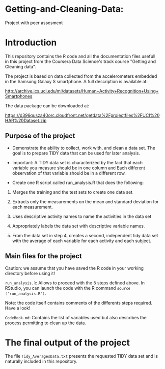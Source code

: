 # Getting-and-Cleaning-Data: 

Project with peer assesment

# Introduction 

This repository contains the R code and all the documentation files usefull in this project from the Coursera Data Science's track course "Getting and Cleaning data".

The project is based on data collected from the accelerometers embedded in the Samsung Galaxy S smartphone. A full description is available at:

http://archive.ics.uci.edu/ml/datasets/Human+Activity+Recognition+Using+Smartphones

The data package can be downloaded at:

https://d396qusza40orc.cloudfront.net/getdata%2Fprojectfiles%2FUCI%20HAR%20Dataset.zip

## Purpose of the project

- Demonstrate the ability to collect, work with, and clean a data set. The goal is to prepare TIDY data that can be used for later analysis.

- Important: A TIDY data set is characterized by the fact that each variable you measure should be in one column and Each different observation of that variable should be in a different row.

- Create one R script called run_analysis.R that does the following: 

1. Merges the training and the test sets to create one data set.

2. Extracts only the measurements on the mean and standard deviation for each measurement. 

3. Uses descriptive activity names to name the activities in the data set

4. Appropriately labels the data set with descriptive variable names. 

5. From the data set in step 4, creates a second, independent tidy data set with the average of each variable for each activity and each subject.

## Main files for the project

Caution: we assume that you have saved the R code in your working directory before using it!

`run_analysis.R`: Allows to proceed with the 5 steps defined above. In RStudio, you can launch the code with the R command `source ("run_analysis.R")`.

Note: the code itself contains comments of the differents steps required. Have a look!

`CodeBook.md`: Contains the list of variables used but also describes the process permitting to clean up the data.

# The final output of the project

The file `Tidy_AveragesData.txt` presents the requested TIDY data set and is naturally included in this repository.


